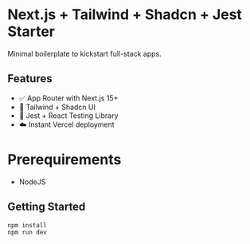 # Next.js + Tailwind + Shadcn + Jest Starter

Minimal boilerplate to kickstart full-stack apps.

## Features

- ✅ App Router with Next.js 15+
- 🎨 Tailwind + Shadcn UI
- 🧪 Jest + React Testing Library
- ☁️ Instant Vercel deployment

# Prerequirements
- NodeJS

## Getting Started

```bash
npm install
npm run dev
```
